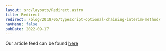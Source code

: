 ```yaml
---
layout: src/layouts/Redirect.astro
title: Redirect
redirect: /blog/2018/05/typescript-optional-chaining-interim-method/
navMenu: false
pubDate: 2022-09-17
---
```

<div>
Our article feed can be found <a href="/blog/2018/05/typescript-optional-chaining-interim-method/">here</a>
</div>
